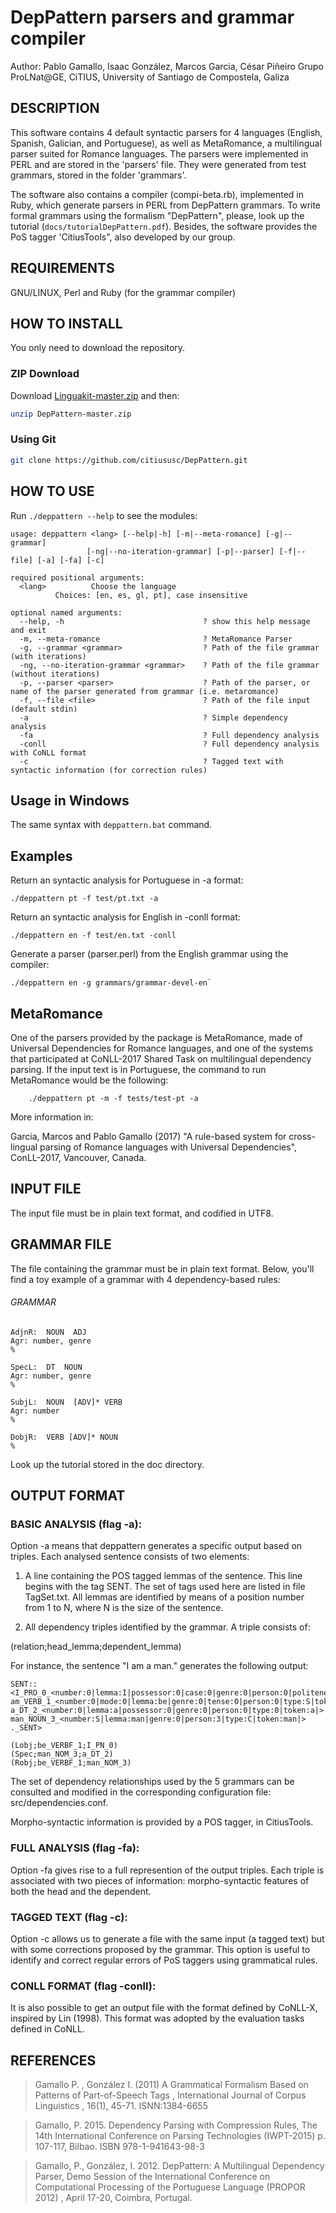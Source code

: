 # DepPattern parsers and grammar compiler

Author: 
Pablo Gamallo, Isaac González, Marcos Garcia, César Piñeiro 
Grupo ProLNat@GE, CiTIUS, 
University of Santiago de Compostela, 
Galiza


## DESCRIPTION
This software contains 4 default syntactic parsers for 4 languages (English, Spanish, Galician, and Portuguese), as well as MetaRomance, a multilingual parser suited for Romance languages. The parsers were implemented in PERL and are stored in the 'parsers' file. They were generated from test grammars, stored in the folder 'grammars'. 

The software also contains a compiler (compi-beta.rb), implemented in Ruby, which generate parsers in PERL from DepPattern grammars. To write formal grammars using the formalism "DepPattern", please, look up the tutorial (`docs/tutorialDepPattern.pdf`). 
Besides, the software provides the PoS tagger 'CitiusTools", also developed by our group.


## REQUIREMENTS
GNU/LINUX, Perl and Ruby (for the grammar compiler) 


## HOW TO INSTALL
You only need to download the repository.

### ZIP Download

Download [Linguakit-master.zip](https://github.com/citiususc/DepPattern/archive/master.zip) and then: 

```bash
unzip DepPattern-master.zip
```

### Using Git

```bash
git clone https://github.com/citiususc/DepPattern.git
```




## HOW TO USE
Run `./deppattern --help` to see the modules:

```
usage: deppattern <lang> [--help|-h] [-m|--meta-romance] [-g|--grammar] 
       		  	 [-ng|--no-iteration-grammar] [-p|--parser] [-f|--file] [-a] [-fa] [-c]

required positional arguments:
  <lang>          Choose the language 
		  Choices: [en, es, gl, pt], case insensitive

optional named arguments:
  --help, -h                               ? show this help message and exit
  -m, --meta-romance                       ? MetaRomance Parser
  -g, --grammar <grammar>                  ? Path of the file grammar (with iterations)
  -ng, --no-iteration-grammar <grammar>    ? Path of the file grammar (without iterations)
  -p, --parser <parser>                    ? Path of the parser, or name of the parser generated from grammar (i.e. metaromance)
  -f, --file <file>                        ? Path of the file input (default stdin)
  -a                                       ? Simple dependency analysis
  -fa                                      ? Full dependency analysis
  -conll                                   ? Full dependency analysis with CoNLL format
  -c                                       ? Tagged text with syntactic information (for correction rules)
```

## Usage in Windows

The same syntax with `deppattern.bat` command.


## Examples

Return an syntactic analysis for Portuguese in -a format:
```
./deppattern pt -f test/pt.txt -a
```

Return an syntactic analysis for English in -conll format:
```
./deppattern en -f test/en.txt -conll
```

Generate a parser (parser.perl) from the English grammar using the compiler:

```
./deppattern en -g grammars/grammar-devel-en`
```

## MetaRomance
One of the parsers provided by the package is MetaRomance, made of Universal Dependencies for Romance languages, and one of the systems that participated at CoNLL-2017 Shared Task on multilingual dependency parsing. If the input text is in Portuguese, the command to run MetaRomance would be the following:

```
    ./deppattern pt -m -f tests/test-pt -a
```
More information in:

Garcia, Marcos and Pablo Gamallo (2017) "A rule-based system for cross-lingual parsing of Romance languages with Universal Dependencies", ConLL-2017, Vancouver, Canada.


## INPUT FILE
The input file must be in plain text format, and codified in UTF8.


## GRAMMAR FILE
The file containing the grammar must be in plain text format. 
Below, you'll find a toy example of a grammar with 4 dependency-based rules:


###### GRAMMAR #########
```
AdjnR:  NOUN  ADJ
Agr: number, genre
%

SpecL:  DT  NOUN 
Agr: number, genre
%

SubjL:  NOUN  [ADV]* VERB
Agr: number
%

DobjR:  VERB [ADV]* NOUN
%
```


Look up the tutorial stored in the doc directory.


## OUTPUT FORMAT 
### BASIC ANALYSIS (flag -a):
Option -a means that deppattern generates a specific output based on triples. Each analysed sentence consists of two elements:

1. A line containing the POS tagged lemmas of the sentence. This line begins with the tag SENT. The set of tags used here are listed in file TagSet.txt. All lemmas are identified by means of a position number from 1 to N, where N is the size of the sentence.

2. All dependency triples identified by the grammar. A triple consists of:

(relation;head_lemma;dependent_lemma)

For instance, the sentence "I am a man." generates the following output:

```
SENT::<I_PRO_0_<number:0|lemma:I|possessor:0|case:0|genre:0|person:0|politeness:0|type:P|token:I|> am_VERB_1_<number:0|mode:0|lemma:be|genre:0|tense:0|person:0|type:S|token:am|> a_DT_2_<number:0|lemma:a|possessor:0|genre:0|person:0|type:0|token:a|> man_NOUN_3_<number:S|lemma:man|genre:0|person:3|type:C|token:man|> ._SENT>

(Lobj;be_VERBF_1;I_PN_0)
(Spec;man_NOM_3;a_DT_2)
(Robj;be_VERBF_1;man_NOM_3)
```

The set of dependency relationships used by the 5 grammars can be consulted and modified in the corresponding configuration file: src/dependencies.conf.

Morpho-syntactic information is provided by a POS tagger, in CitiusTools. 

### FULL ANALYSIS (flag -fa):
Option -fa gives rise to a full represention of the output triples. Each triple is associated with two pieces of information: morpho-syntactic features of both the head and the dependent. 


### TAGGED TEXT (flag -c):
Option -c allows us to generate a file with the same input (a tagged text) but with some corrections proposed by the grammar. This option is useful to identify and correct regular errors of PoS taggers using grammatical rules. 

### CONLL FORMAT (flag -conll):
It is also possible to get an output file with the format defined by CoNLL-X, inspired by Lin (1998). This format was adopted by the evaluation tasks defined in CoNLL.

## REFERENCES
>Gamallo P. , González I. (2011) A Grammatical Formalism Based on Patterns of Part-of-Speech Tags , International Journal of Corpus Linguistics , 16(1), 45-71. ISNN:1384-6655 

>Gamallo, P. 2015. Dependency Parsing with Compression Rules, The 14th International Conference on Parsing Technologies (IWPT-2015) p. 107-117, Bilbao. ISBN 978-1-941643-98-3 

>Gamallo, P., González, I. 2012. DepPattern: A Multilingual Dependency Parser, Demo Session of the International Conference on Computational Processing of the Portuguese Language (PROPOR 2012) , April 17-20, Coimbra, Portugal. 



	
